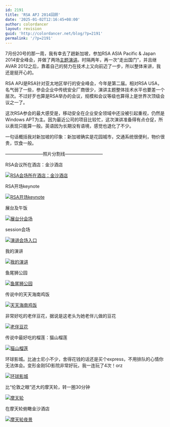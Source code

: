 ```yaml
---
id: 2191
title: 'RSA APJ 2014回顾'
date: '2025-01-02T12:16:45+08:00'
author: colordancer
layout: revision
guid: 'http://colordancer.net/blog/?p=2191'
permalink: '/?p=2191'
---
```


7月份20号的那一周，我有幸去了趟新加坡，参加RSA ASIA Pacific &amp; Japan 2014安全峰会，并做了两场[主题演讲](http://www.rsaconference.com/events/ap14/speakers/rongyu-zhou)。时隔两年，再一次“走出国门”，并且继AVAR 2012之后，靠着自己的努力在技术上又向前迈了一步，所以整体来讲，我还是挺开心的。

RSA APJ是RSA针对亚太地区举行的安全峰会，今年是第二届。相对RSA USA，名气弱了一些，参会企业中传统安全厂商很少，演讲主题整体技术水平也要差一个层次。不过好歹也算是RSA举办的会议，规模和会议等级也算得上是世界次顶级会议之一了。

这次RSA参会的最大感受是，移动安全在企业安全领域中还没被引起重视，仍然是Windows APT为主。因为最近公司的项目比较忙，这次演讲准备得有点仓促，所以表现只能算一般。英语因为长期没有语境，感觉也退化了不少。

一句话概括我对新加坡的印象：新加坡确实是花园城市，交通系统很便利，物价很贵，饮食一般。

————————–照片分割线————————–

RSA会议所在酒店：金沙酒店

[![RSA会场所在酒店：金沙酒店](/images/wp-content/uploads/2014/08/IMG_5016-600x450.jpg)](/images/wp-content/uploads/2014/08/IMG_5016.jpg)

RSA开场keynote

[![RSA开场keynote](/images/wp-content/uploads/2014/08/RSA开场keynote-600x399.jpg)](/images/wp-content/uploads/2014/08/RSA开场keynote.jpg)

展台及午饭

[![展台分会场](/images/wp-content/uploads/2014/08/展台分会场-600x337.jpg)](/images/wp-content/uploads/2014/08/展台分会场.jpg)

session会场

[![演讲会场入口](/images/wp-content/uploads/2014/08/演讲会场入口-337x600.jpg)](/images/wp-content/uploads/2014/08/演讲会场入口.jpg)

我的演讲

[![我的演讲](/images/wp-content/uploads/2014/08/mmexport1406207561907-449x600.jpg)](/images/wp-content/uploads/2014/08/mmexport1406207561907.jpg)

鱼尾狮公园

[![鱼尾狮公园](/images/wp-content/uploads/2014/08/IMG_5041-600x450.jpg)](/images/wp-content/uploads/2014/08/IMG_5041.jpg)

传说中的天天海南鸡饭

[![天天海南鸡饭](/images/wp-content/uploads/2014/08/IMG_4987-600x450.jpg)](/images/wp-content/uploads/2014/08/IMG_4987.jpg)

非常好吃的老伴豆花，据说是这老头为她老伴儿做的豆花

[![老伴豆花](/images/wp-content/uploads/2014/08/IMG_4993-450x600.jpg)](/images/wp-content/uploads/2014/08/IMG_4993.jpg)

传说中最好吃的榴莲：猫山榴莲

[![猫山榴莲](/images/wp-content/uploads/2014/08/IMG_5644-600x450.jpg)](/images/wp-content/uploads/2014/08/IMG_5644.jpg)

环球影城。比迪士尼小不少，舍得花钱的话还是买个express，不用排队的心情你无法体会。变形金刚5D影院非常好玩，我一连玩了4次！orz

[![环球影城](/images/wp-content/uploads/2014/08/IMG_5438-450x600.jpg)](/images/wp-content/uploads/2014/08/IMG_5438.jpg)

比“伦敦之眼”还大的摩天轮，转一圈30分钟

[![摩天轮](/images/wp-content/uploads/2014/08/20140721_1857513-337x600.jpg)](/images/wp-content/uploads/2014/08/20140721_1857513.jpg)

在摩天轮俯瞰金沙酒店

[![摩天轮夜景](/images/wp-content/uploads/2014/08/IMG_5248-600x450.jpg)](/images/wp-content/uploads/2014/08/IMG_5248.jpg)